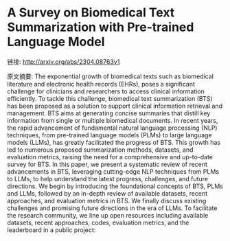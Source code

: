# A Survey on Biomedical Text Summarization with Pre-trained Language Model

链接: http://arxiv.org/abs/2304.08763v1

原文摘要:
The exponential growth of biomedical texts such as biomedical literature and
electronic health records (EHRs), poses a significant challenge for clinicians
and researchers to access clinical information efficiently. To tackle this
challenge, biomedical text summarization (BTS) has been proposed as a solution
to support clinical information retrieval and management. BTS aims at
generating concise summaries that distill key information from single or
multiple biomedical documents. In recent years, the rapid advancement of
fundamental natural language processing (NLP) techniques, from pre-trained
language models (PLMs) to large language models (LLMs), has greatly facilitated
the progress of BTS. This growth has led to numerous proposed summarization
methods, datasets, and evaluation metrics, raising the need for a comprehensive
and up-to-date survey for BTS. In this paper, we present a systematic review of
recent advancements in BTS, leveraging cutting-edge NLP techniques from PLMs to
LLMs, to help understand the latest progress, challenges, and future
directions. We begin by introducing the foundational concepts of BTS, PLMs and
LLMs, followed by an in-depth review of available datasets, recent approaches,
and evaluation metrics in BTS. We finally discuss existing challenges and
promising future directions in the era of LLMs. To facilitate the research
community, we line up open resources including available datasets, recent
approaches, codes, evaluation metrics, and the leaderboard in a public project:
